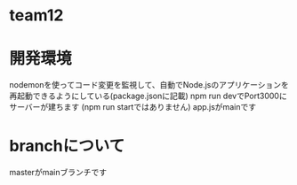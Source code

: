 # team12


# 開発環境
nodemonを使ってコード変更を監視して、自動でNode.jsのアプリケーションを再起動できるようにしている(package.jsonに記載)
npm run devでPort3000にサーバーが建ちます (npm run startではありません)
app.jsがmainです

# branchについて
masterがmainブランチです

